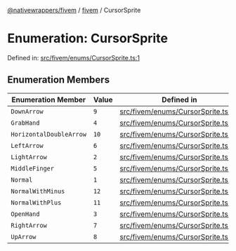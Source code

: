 [@nativewrappers/fivem](../../README.md) / [fivem](../README.md) / CursorSprite

# Enumeration: CursorSprite

Defined in: [src/fivem/enums/CursorSprite.ts:1](https://github.com/nativewrappers/nativewrappers/blob/c639ec5cd28328d6b44c7ebf73de56bb1b4bef7d/src/fivem/enums/CursorSprite.ts#L1)

## Enumeration Members

| Enumeration Member | Value | Defined in |
| ------ | ------ | ------ |
| <a id="downarrow"></a> `DownArrow` | `9` | [src/fivem/enums/CursorSprite.ts:10](https://github.com/nativewrappers/nativewrappers/blob/c639ec5cd28328d6b44c7ebf73de56bb1b4bef7d/src/fivem/enums/CursorSprite.ts#L10) |
| <a id="grabhand"></a> `GrabHand` | `4` | [src/fivem/enums/CursorSprite.ts:5](https://github.com/nativewrappers/nativewrappers/blob/c639ec5cd28328d6b44c7ebf73de56bb1b4bef7d/src/fivem/enums/CursorSprite.ts#L5) |
| <a id="horizontaldoublearrow"></a> `HorizontalDoubleArrow` | `10` | [src/fivem/enums/CursorSprite.ts:11](https://github.com/nativewrappers/nativewrappers/blob/c639ec5cd28328d6b44c7ebf73de56bb1b4bef7d/src/fivem/enums/CursorSprite.ts#L11) |
| <a id="leftarrow"></a> `LeftArrow` | `6` | [src/fivem/enums/CursorSprite.ts:7](https://github.com/nativewrappers/nativewrappers/blob/c639ec5cd28328d6b44c7ebf73de56bb1b4bef7d/src/fivem/enums/CursorSprite.ts#L7) |
| <a id="lightarrow"></a> `LightArrow` | `2` | [src/fivem/enums/CursorSprite.ts:3](https://github.com/nativewrappers/nativewrappers/blob/c639ec5cd28328d6b44c7ebf73de56bb1b4bef7d/src/fivem/enums/CursorSprite.ts#L3) |
| <a id="middlefinger"></a> `MiddleFinger` | `5` | [src/fivem/enums/CursorSprite.ts:6](https://github.com/nativewrappers/nativewrappers/blob/c639ec5cd28328d6b44c7ebf73de56bb1b4bef7d/src/fivem/enums/CursorSprite.ts#L6) |
| <a id="normal"></a> `Normal` | `1` | [src/fivem/enums/CursorSprite.ts:2](https://github.com/nativewrappers/nativewrappers/blob/c639ec5cd28328d6b44c7ebf73de56bb1b4bef7d/src/fivem/enums/CursorSprite.ts#L2) |
| <a id="normalwithminus"></a> `NormalWithMinus` | `12` | [src/fivem/enums/CursorSprite.ts:13](https://github.com/nativewrappers/nativewrappers/blob/c639ec5cd28328d6b44c7ebf73de56bb1b4bef7d/src/fivem/enums/CursorSprite.ts#L13) |
| <a id="normalwithplus"></a> `NormalWithPlus` | `11` | [src/fivem/enums/CursorSprite.ts:12](https://github.com/nativewrappers/nativewrappers/blob/c639ec5cd28328d6b44c7ebf73de56bb1b4bef7d/src/fivem/enums/CursorSprite.ts#L12) |
| <a id="openhand"></a> `OpenHand` | `3` | [src/fivem/enums/CursorSprite.ts:4](https://github.com/nativewrappers/nativewrappers/blob/c639ec5cd28328d6b44c7ebf73de56bb1b4bef7d/src/fivem/enums/CursorSprite.ts#L4) |
| <a id="rightarrow"></a> `RightArrow` | `7` | [src/fivem/enums/CursorSprite.ts:8](https://github.com/nativewrappers/nativewrappers/blob/c639ec5cd28328d6b44c7ebf73de56bb1b4bef7d/src/fivem/enums/CursorSprite.ts#L8) |
| <a id="uparrow"></a> `UpArrow` | `8` | [src/fivem/enums/CursorSprite.ts:9](https://github.com/nativewrappers/nativewrappers/blob/c639ec5cd28328d6b44c7ebf73de56bb1b4bef7d/src/fivem/enums/CursorSprite.ts#L9) |

